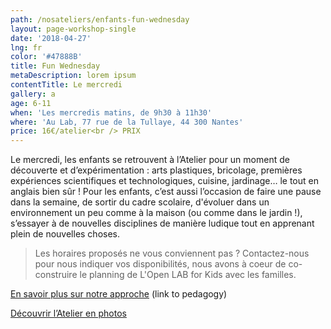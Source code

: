 ```yaml
---
path: /nosateliers/enfants-fun-wednesday
layout: page-workshop-single
date: '2018-04-27'
lng: fr
color: '#47888B'
title: Fun Wednesday
metaDescription: lorem ipsum
contentTitle: Le mercredi
gallery: a
age: 6-11
when: 'Les mercredis matins, de 9h30 à 11h30'
where: 'Au Lab, 77 rue de la Tullaye, 44 300 Nantes'
price: 16€/atelier<br /> PRIX
---
```

Le mercredi, les enfants se retrouvent à l’Atelier pour un moment de découverte et d’expérimentation : arts plastiques, bricolage, premières expériences scientifiques et technologiques, cuisine, jardinage… le tout en anglais bien sûr ! Pour les enfants, c’est aussi l’occasion de faire une pause dans la semaine, de sortir du cadre scolaire, d'évoluer dans un environnement un peu comme à la maison (ou comme dans le jardin !), s’essayer à de nouvelles disciplines de manière ludique tout en apprenant plein de nouvelles choses.

> Les horaires proposés ne vous conviennent pas ? Contactez-nous pour nous indiquer vos disponibilités, nous avons à coeur de co-construire le planning de L'Open LAB for Kids avec les familles. 

[En savoir plus sur notre approche](https://llfk.netlify.com/pedagogie)  (link to pedagogy)

[Découvrir l’Atelier en photos](https://llfk.netlify.com/nosateliers)
